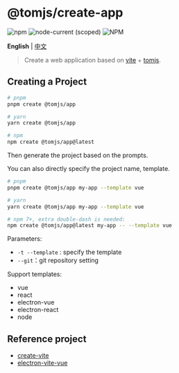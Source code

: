 # @tomjs/create-app

![npm](https://img.shields.io/npm/v/@tomjs/create-app) ![node-current (scoped)](https://img.shields.io/node/v/@tomjs/create-app) ![NPM](https://img.shields.io/npm/l/@tomjs/create-app)

**English** | [中文](./README.zh_CN.md)

> Create a web application based on [vite](https://github.com/vitejs/vite) + [tomjs](https://github.com/tomjs).

## Creating a Project

```bash
# pnpm
pnpm create @tomjs/app

# yarn
yarn create @tomjs/app

# npm
npm create @tomjs/app@latest
```

Then generate the project based on the prompts.

You can also directly specify the project name, template.

```bash
# pnpm
pnpm create @tomjs/app my-app --template vue

# yarn
yarn create @tomjs/app my-app --template vue

# npm 7+, extra double-dash is needed:
npm create @tomjs/app@latest my-app -- --template vue
```

Parameters:

- `-t --template` : specify the template
- `--git`：git repository setting

Support templates:

- vue
- react
- electron-vue
- electron-react
- node

## Reference project

- [create-vite](https://github.com/vitejs/vite/tree/main/packages/create-vite)
- [electron-vite-vue](https://github.com/electron-vite/electron-vite-vue)
